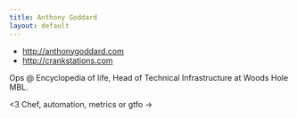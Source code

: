 ```yaml
---
title: Anthony Goddard
layout: default
---
```

* http://anthonygoddard.com
* http://crankstations.com

Ops @ Encyclopedia of life, Head of Technical Infrastructure at Woods Hole MBL.

<3 Chef, automation, metrics or gtfo ->
